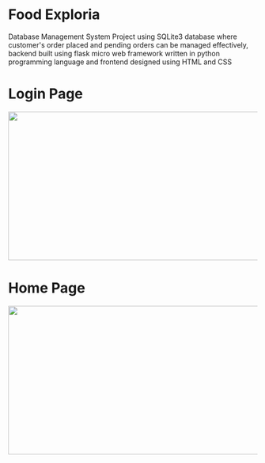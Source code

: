 <h1>Food Exploria</h1>
Database Management System Project using SQLite3 database where customer's order placed and pending orders can be managed effectively, backend built using flask micro web framework written in python programming language and frontend designed using HTML and CSS</h1>
<h1>Login Page</h1>
<img height=300 width=800 src="https://github.com/AkankshaGaonkar/Food_Exploria/blob/main/Images/Screenshot%20(352).png" />
<h1>Home Page</h1>
<img height=300 width =800 src="https://github.com/AkankshaGaonkar/Food_Exploria/blob/main/Images/Screenshot%20(381).png" />
